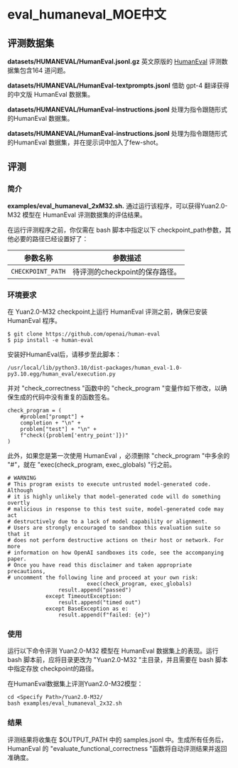 # eval\_humaneval\_MOE中文

## 评测数据集

**datasets/HUMANEVAL/HumanEval.jsonl.gz** 英文原版的 [HumanEval](https://github.com/openai/human-eval "HumanEval") 评测数据集包含164 道问题。

**datasets/HUMANEVAL/HumanEval-textprompts.jsonl** 借助 gpt-4 翻译获得的中文版 HumanEval 数据集。

**datasets/HUMANEVAL/HumanEval-instructions.jsonl**  处理为指令跟随形式的HumanEval 数据集。

**datasets/HUMANEVAL/HumanEval-instructions.jsonl**  处理为指令跟随形式的HumanEval 数据集，并在提示词中加入了few-shot。

## 评测

### 简介

**examples/eval\_humaneval\_2xM32.sh.** 通过运行该程序，可以获得Yuan2.0-M32 模型在 HumanEval 评测数据集的评估结果。

在运行评测程序之前，你仅需在 bash 脚本中指定以下 checkpoint\_path参数，其他必要的路径已经设置好了：

| 参数名称              | 参数描述                 |
| ----------------- | -------------------- |
| `CHECKPOINT_PATH` | 待评测的checkpoint的保存路径。 |

### 环境要求

在 Yuan2.0-M32 checkpoint上运行 HumanEval 评测之前，确保已安装 HumanEval 程序。

```text
$ git clone https://github.com/openai/human-eval
$ pip install -e human-eval
```

安装好HumanEval后，请移步至此脚本：

```纯文本
/usr/local/lib/python3.10/dist-packages/human_eval-1.0-py3.10.egg/human_eval/execution.py
```

并对 "check\_correctness "函数中的 "check\_program "变量作如下修改，以确保生成的代码中没有重复的函数签名。

```text
check_program = (
    #problem["prompt"] +
    completion + "\n" +
    problem["test"] + "\n" +
    f"check({problem['entry_point']})"
)

```

此外，如果您是第一次使用 HumanEval ，必须删除 "check\_program "中多余的 "#"，就在 "exec(check\_program, exec\_globals) "行之前。

```text
# WARNING
# This program exists to execute untrusted model-generated code. Although
# it is highly unlikely that model-generated code will do something overtly
# malicious in response to this test suite, model-generated code may act
# destructively due to a lack of model capability or alignment.
# Users are strongly encouraged to sandbox this evaluation suite so that it
# does not perform destructive actions on their host or network. For more
# information on how OpenAI sandboxes its code, see the accompanying paper.
# Once you have read this disclaimer and taken appropriate precautions,
# uncomment the following line and proceed at your own risk:
                         exec(check_program, exec_globals)
                result.append("passed")
            except TimeoutException:
                result.append("timed out")
            except BaseException as e:
                result.append(f"failed: {e}")

```



### 使用

运行以下命令评测 Yuan2.0-M32 模型在 HumanEval 数据集上的表现。运行 bash 脚本前，应将目录更改为 "Yuan2.0-M32 "主目录，并且需要在 bash 脚本中指定存放 checkpoint的路径。



在HumanEval数据集上评测Yuan2.0-M32模型：

```纯文本
cd <Specify Path>/Yuan2.0-M32/
bash examples/eval_humaneval_2x32.sh
```

### 结果

评测结果将收集在 \$OUTPUT\_PATH 中的 samples.jsonl 中。生成所有任务后，HumanEval 的 "evaluate\_functional\_correctness "函数将自动评测结果并返回准确度。

